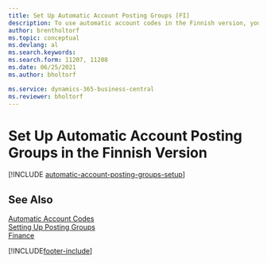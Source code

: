 ```yaml
---
title: Set Up Automatic Account Posting Groups [FI]
description: To use automatic account codes in the Finnish version, you must create an automatic account posting group.
author: brentholtorf
ms.topic: conceptual
ms.devlang: al
ms.search.keywords:
ms.search.form: 11207, 11208
ms.date: 06/25/2021
ms.author: bholtorf

ms.service: dynamics-365-business-central
ms.reviewer: bholtorf
---
```

# Set Up Automatic Account Posting Groups in the Finnish Version

[!INCLUDE [automatic-account-posting-groups-setup](../includes/FISE/automatic-account-posting-groups-setup.md)]

## See Also

[Automatic Account Codes](automatic-account-codes.md)  
[Setting Up Posting Groups](../../finance-posting-groups.md)  
[Finance](../../finance.md)  


[!INCLUDE[footer-include](../../includes/footer-banner.md)]